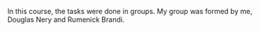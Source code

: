 In this course, the tasks were done in groups. My group was formed by me, Douglas Nery and Rumenick Brandi.
